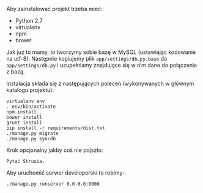 Aby zainstalować projekt trzeba mieć:

* Python 2.7
* virtualenv
* npm
* bower

Jak już to mamy, to tworzymy sobie bazę w MySQL (ustawiając kodowanie na utf-8). Następnie
kopiujemy plik `app/settings/db.py.base` do `app/settings/db.py` i uzupełniamy znajdujące się
w nim dane do połączenia z bazą.

Instalacja składa się z następujących poleceń (wykonywanych w głównym katalogu projektu):

    virtualenv env
    . env/bin/activate
    npm install .
    bower install
    grunt install
    pip install -r requirements/dist.txt
    ./manage.py migrate
    ./manage.py syncdb

Krok opcjonalny jakby coś nie pojszło:

    Pytać Strusia.

Aby uruchomić serwer developerski to robimy:

    ./manage.py runserver 0.0.0.0:8000